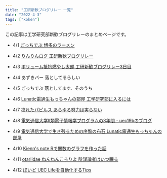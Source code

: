 ```yaml
---
title: "工研新歓ブログリレー 一覧"
date: "2022-4-3"
tags: ["koken"]
---
```


この記事は工学研究部新歓ブログリレーのまとめページです。

- 4/1 [ごっちでぶ 博多のラーメン](https://gotti.dev/post/koken_blog_relay_2022_ramen)

- 4/2 [りんりんログ 工研新歓ブログリレー](https://lnln.dev/blog/2022/04/02/%E5%B7%A5%E7%A0%94%E6%96%B0%E6%AD%93%E3%83%96%E3%83%AD%E3%82%B0%E3%83%AA%E3%83%AC%E3%83%BC2022/#more)

- 4/3 [ボリューム抵抗燃やし太郎 工研新歓ブログリレー3日目](https://ta729ip.dev/posts/koken-relay/)

- 4/4 あずきバー 落としてるらしい

- 4/5 ごっちでぶ 落としてます、そのうち

- 4/6 [Lunatic電通生もっちゃんの部屋 工学研究部に入るには](https://mocchan.dev/koken/koken-blog-relay-2022-day6/)

- 4/7 [捻れたパピルス あらゆる努力は実らない](https://hutinoatari.github.io/blog/never-efforts-pay-off/)

- 4/8 [電気通信大学II類電子情報学プログラムの3年間 - uec19bのブログ ](https://uec19b.hatenablog.com/entry/2022/04/08/233739)

- 4/9 [電気通信大学で生き残るための序盤の布石 Lunatic電通生もっちゃんの部屋](https://mocchan.dev/koken/koken-blog-relay-2022-day9/)

- 4/10 [Kienn's note Rで関数のグラフを作った話](https://kienn-hcl.github.io/mysite/posts/creategraphinr/)

- 4/11 [otariidae ねんねんころりよ 陰謀論者はいつ眠る](https://gist.github.com/otariidae/62b72a8d541cc7f6666b12e99a6a3f11)

- 4/12 [ぼいど UEC Lifeを自動化するTips](https://zenn.dev/k1ch/articles/69403723d34266)
